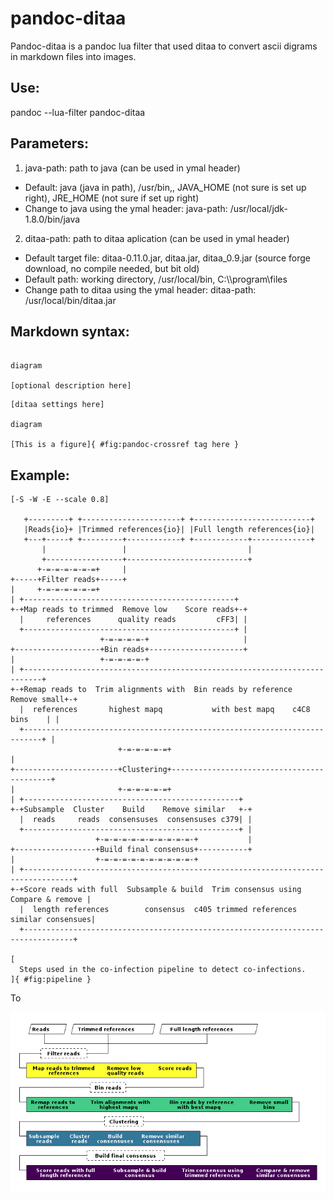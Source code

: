 # pandoc-ditaa

Pandoc-ditaa is a pandoc lua filter that used ditaa to convert ascii digrams in markdown files into images.

## Use:

pandoc --lua-filter pandoc-ditaa

## Parameters:

1. java-path: path to java (can be used in ymal header)
  - Default: java (java in path), /usr/bin,,
    JAVA_HOME (not sure is set up right), JRE_HOME (not sure if set up right)
  - Change to java using the ymal header: java-path: /usr/local/jdk-1.8.0/bin/java
2. ditaa-path: path to ditaa aplication (can be used in ymal header)
  - Default target file: ditaa-0.11.0.jar, ditaa.jar, ditaa_0.9.jar (source forge download, no compile needed, but bit old)
  - Default path: working directory, /usr/local/bin, C:\\\\program\\files
  - Change path to ditaa using the ymal header: ditaa-path: /usr/local/bin/ditaa.jar

## Markdown syntax:

```ditaa

diagram

[optional description here]
```

```ditaa
[ditaa settings here]

diagram

[This is a figure]{ #fig:pandoc-crossref tag here }
```


## Example:

```ditaa
[-S -W -E --scale 0.8]

   +---------+ +----------------------+ +--------------------------+
   |Reads{io}+ |Trimmed references{io}| |Full length references{io}|
   +---+-----+ +---------+------------+ +------------+-------------+
       |                 |                           |
       +-----------------+---------------------------+
      +-=-=-=-=-=-=+     |
+-----+Filter reads+-----+
|     +-=-=-=-=-=-=+
| +-----------------------------------------------+
+-+Map reads to trimmed  Remove low    Score reads+-+
  |     references      quality reads         cFF3| |
  +-----------------------------------------------+ |
                    +-=-=-=-=-+                     |
+-------------------+Bin reads+---------------------+
|                   +-=-=-=-=-+
| +--------------------------------------------------------------------------+
+-+Remap reads to  Trim alignments with  Bin reads by reference  Remove small+-+
  |  references       highest mapq           with best mapq    c4C8  bins    | |
  +--------------------------------------------------------------------------+ |
                        +-=-=-=-=-=+                                           |
+-----------------------+Clustering+-------------------------------------------+
|                       +-=-=-=-=-=+    
| +------------------------------------------------+
+-+Subsample  Cluster    Build    Remove similar   +-+
  |  reads     reads  consensuses  consensuses c379| |
  +------------------------------------------------+ |
                   +-=-=-=-=-=-=-=-=-=-=-+           |
+------------------+Build final consensus+-----------+
|                  +-=-=-=-=-=-=-=-=-=-=-+
| +---------------------------------------------------------------------------------+
+-+Score reads with full  Subsample & build  Trim consensus using  Compare & remove |
  |  length references        consensus  c405 trimmed references  similar consensues|
  +---------------------------------------------------------------------------------+

[
  Steps used in the co-infection pipeline to detect co-infections.
]{ #fig:pipeline }
```

To

![An example image](ditaa0.png)
